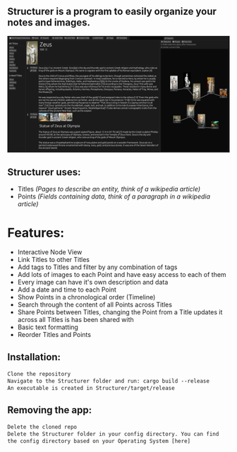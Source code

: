 ## Structurer is a program to easily organize your notes and images.

<p align="center">
  <img src="./img/example.png" alt="Size Limit CLI" width="738">
</p>

## Structurer uses: 
* Titles *(Pages to describe an entity, think of a wikipedia article)* 
* Points *(Fields containing data, think of a paragraph in a wikipedia article)*

# Features:
* Interactive Node View
* Link Titles to other Titles
* Add tags to Titles and filter by any combination of tags
* Add lots of images to each Point and have easy access to each of them
* Every image can have it's own description and data
* Add a date and time to each Point
* Show Points in a chronological order (Timeline)
* Search through the content of all Points across Titles
* Share Points between Titles, changing the Point from a Title updates it across all Titles is has been shared with
* Basic text formatting
* Reorder Titles and Points


## Installation:
    Clone the repository
    Navigate to the Structurer folder and run: cargo build --release 
    An executable is created in Structurer/target/release

## Removing the app:
    Delete the cloned repo
    Delete the Structurer folder in your config directory. You can find the config directory based on your Operating System [here]


[here]: https://docs.rs/dirs/latest/dirs/fn.config_dir.html
